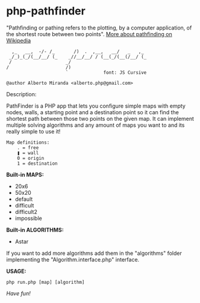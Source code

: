 php-pathfinder
==============

"Pathfinding or pathing refers to the plotting, by a computer application, of the shortest route between two points".
[More about pathfinding on Wikipedia](http://en.wikipedia.org/wiki/Path_finding)


      ,_   __,  -/- /_       /)  .  ,__,   __/   _   ,_
     _/_)_(_/(__/__/ (_    _//__/__/ / (__(_/(__(/__/ (_
     /                    _/
    /                     /)
                          `             font: JS Cursive
    
    @author Alberto Miranda <alberto.php@gmail.com>

Description:

PathFinder is a PHP app that lets you configure
simple maps with empty nodes, walls, a starting
point and a destination point so it can find the
shortest path between those two points on the
given map.
It can implement multiple solving algorithms and
any amount of maps you want to and its really
simple to use it!

    Map definitions:
        . = free
        ❚ = wall
        0 = origin
        1 = destination


**Built-in MAPS:**
- 20x6
- 50x20
- default
- difficult
- difficult2
- impossible

**Built-in ALGORITHMS:**
- Astar

If you want to add more algorithms add them in the "algorithms" folder implementing the "Algorithm.interface.php" interface.



**USAGE:** 
    
    php run.php [map] [algorithm]
    
*Have fun!*
